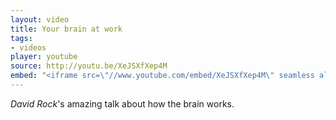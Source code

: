 ```yaml
---
layout: video
title: Your brain at work
tags:
- videos
player: youtube
source: http://youtu.be/XeJSXfXep4M
embed: "<iframe src=\"//www.youtube.com/embed/XeJSXfXep4M\" seamless allowfullscreen></iframe>"
---
```


*David Rock*'s amazing talk about how the brain works.
